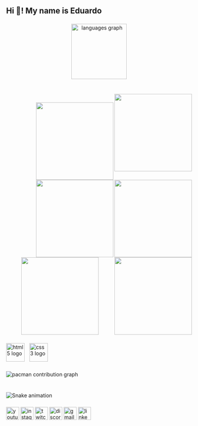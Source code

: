 <h2 align="left">Hi 👋! My name is Eduardo</h2>

###

<div align="center">
  <img src="https://github-readme-stats.vercel.app/api/top-langs?username=eduardodoprograma&locale=en&hide_title=false&layout=compact&card_width=320&langs_count=5&theme=dark&hide_border=false" height="150" alt="languages graph"  />
</div>

###

<br clear="both">

<img align="right" height="210" src="https://media.tenor.com/Eqf6ngXfqyIAAAAM/itzillit-cat.gif"  />

###

<img align="right" height="210" src="https://media.tenor.com/0Q5IZ6e9pC8AAAAM/cat-cute-cat.gif"  />

###

<img align="right" height="210" src="https://media.tenor.com/Me_XLnGTNBYAAAAM/dog-hiding.gif"  />

###

<img align="right" height="210" src="https://media1.tenor.com/m/Fw9w4SFFDUQAAAAd/dog-cute.gif"  />

###

<img align="right" height="210" src="https://i.imgflip.com/65efzo.gif"  />

###

<div align="center">
  <img height="210" src="https://i.imgflip.com/65efzo.gif"  />
</div>

###

<div align="left">
  <img src="https://cdn.jsdelivr.net/gh/devicons/devicon/icons/html5/html5-original.svg" height="50" alt="html5 logo"  />
  <img width="5" />
  <img src="https://cdn.jsdelivr.net/gh/devicons/devicon/icons/css3/css3-original.svg" height="50" alt="css3 logo"  />
</div>

###

<picture>
  <source media="(prefers-color-scheme: dark)" srcset="https://raw.githubusercontent.com/eduardodoprograma/eduardodoprograma/output/pacman-contribution-graph-dark.svg">
  <source media="(prefers-color-scheme: light)" srcset="https://raw.githubusercontent.com/eduardodoprograma/eduardodoprograma/output/pacman-contribution-graph.svg">
  <img alt="pacman contribution graph" src="https://raw.githubusercontent.com/eduardodoprograma/eduardodoprograma/output/pacman-contribution-graph.svg">
</picture>

###

<br clear="both">

<img src="https://raw.githubusercontent.com/eduardodoprograma/eduardodoprograma/output/snake.svg" alt="Snake animation" />

###

<div align="left">
  <img src="https://img.shields.io/static/v1?message=Youtube&logo=youtube&label=&color=FF0000&logoColor=white&labelColor=&style=for-the-badge" height="35" alt="youtube logo"  />
  <img src="https://img.shields.io/static/v1?message=Instagram&logo=instagram&label=&color=E4405F&logoColor=white&labelColor=&style=for-the-badge" height="35" alt="instagram logo"  />
  <img src="https://img.shields.io/static/v1?message=Twitch&logo=twitch&label=&color=9146FF&logoColor=white&labelColor=&style=for-the-badge" height="35" alt="twitch logo"  />
  <img src="https://img.shields.io/static/v1?message=Discord&logo=discord&label=&color=7289DA&logoColor=white&labelColor=&style=for-the-badge" height="35" alt="discord logo"  />
  <img src="https://img.shields.io/static/v1?message=Gmail&logo=gmail&label=&color=D14836&logoColor=white&labelColor=&style=for-the-badge" height="35" alt="gmail logo"  />
  <img src="https://img.shields.io/static/v1?message=LinkedIn&logo=linkedin&label=&color=0077B5&logoColor=white&labelColor=&style=for-the-badge" height="35" alt="linkedin logo"  />
</div>

###
